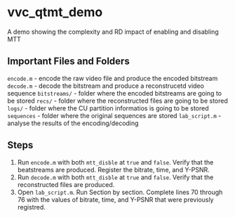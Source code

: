 # vvc_qtmt_demo
A demo showing the complexity and RD impact of enabling and disabling MTT

## Important Files and Folders

`encode.m` - encode the raw video file and produce the encoded bitstream
`decode.m` - decode the bitstream and produce a reconstrucetd video sequence
`bitstreams/` - folder where the encoded bitstreams are going to be stored
`recs/` - folder where the reconstructed files are going to be stored
`logs/` - folder where the CU partition informatios is going to be stored
`sequences` - folder where the original sequences are stored
`lab_script.m` - analyse the results of the encoding/decoding

## Steps

1. Run `encode.m` with both `mtt_disble` at `true` and `false`. Verify that the beatstreams are produced. Register the bitrate, time, and Y-PSNR.
2. Run `decode.m` with both `mtt_disble` at `true` and `false`. Verify that the reconstructed files are produced.
3. Open `lab_script.m`. Run Section by section. Complete lines 70 through 76 with the values of bitrate, time, and Y-PSNR that were previously registred.
